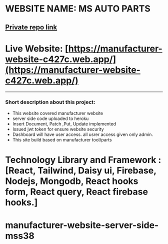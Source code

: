 # WEBSITE NAME: MS AUTO PARTS

## [Private repo link](https://github.com/programming-hero-web-course1/manufacturer-website-server-side-mss38)
# Live Website: [https://manufacturer-website-c427c.web.app/](https://manufacturer-website-c427c.web.app/)

--------------
### Short description about this project:
<ul>
<li> This website covered manufacturer website</li>
<li> server side code uploaded to heroku </li>
<li> Insert Document, Patch ,Put, Update implemented</li>
<li>Issued jwt token for ensure website security</li>
<li> Dashboard will have user access. all usrer access given only admin.</li>
<li> This site build based on manufacturer tool/parts</li>
</ul>

# Technology Library and Framework : [React, Tailwind, Daisy ui, Firebase, Nodejs, Mongodb, React hooks form, React query, React firebase hooks.]

# manufacturer-website-server-side-mss38

